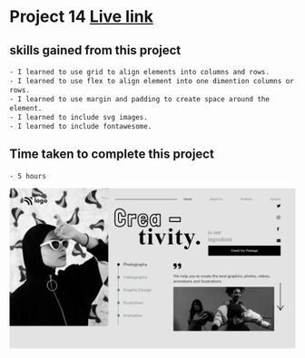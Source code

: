 # Project 14 [Live link]()

## skills gained from this project
    - I learned to use grid to align elements into columns and rows.
    - I learned to use flex to align element into one dimention columns or rows.
    - I learned to use margin and padding to create space around the element.
    - I learned to include svg images.
    - I learned to include fontawesome.

## Time taken to complete this project
    - 5 hours

![image](./assets/images/Screenshot%20(413).png)